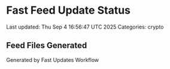 # Fast Feed Update Status
Last updated: Thu Sep  4 16:56:47 UTC 2025
Categories: crypto

## Feed Files Generated

Generated by Fast Updates Workflow
